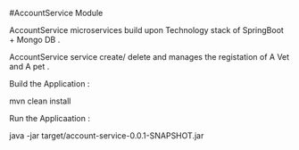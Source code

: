 #AccountService Module

AccountService microservices build upon Technology stack of SpringBoot + Mongo DB .

AccountService service create/ delete and manages the registation of A Vet and A pet .

Build the Application :

mvn clean install

Run the Applicaation :

java -jar target/account-service-0.0.1-SNAPSHOT.jar
